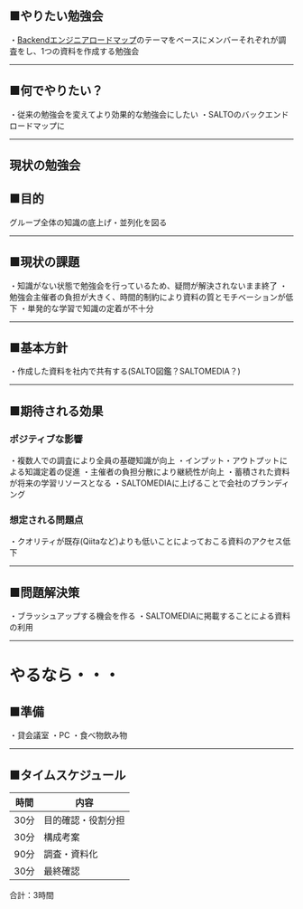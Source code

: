 ## ■やりたい勉強会
・[Backendエンジニアロードマップ](https://roadmap.sh/backend?fl=1)のテーマをベースにメンバーそれぞれが調査をし、1つの資料を作成する勉強会

---
## ■何でやりたい？
・従来の勉強会を変えてより効果的な勉強会にしたい
・SALTOのバックエンドロードマップに

---
## 現状の勉強会



## ■目的
グループ全体の知識の底上げ・並列化を図る

---
## ■現状の課題
・知識がない状態で勉強会を行っているため、疑問が解決されないまま終了
・勉強会主催者の負担が大きく、時間的制約により資料の質とモチベーションが低下
・単発的な学習で知識の定着が不十分

---
## ■基本方針

・作成した資料を社内で共有する(SALTO図鑑？SALTOMEDIA？)

---
## ■期待される効果
### ポジティブな影響
・複数人での調査により全員の基礎知識が向上
・インプット・アウトプットによる知識定着の促進
・主催者の負担分散により継続性が向上
・蓄積された資料が将来の学習リソースとなる
・SALTOMEDIAに上げることで会社のブランディング
### 想定される問題点
・クオリティが既存(Qiitaなど)よりも低いことによっておこる資料のアクセス低下

---
## ■問題解決策
・ブラッシュアップする機会を作る
・SALTOMEDIAに掲載することによる資料の利用

---
# やるなら・・・

## ■準備
・貸会議室
・PC
・食べ物飲み物

---
## ■タイムスケジュール

| 時間  | 内容        |
| --- | --------- |
| 30分 | 目的確認・役割分担 |
| 30分 | 構成考案      |
| 90分 | 調査・資料化    |
| 30分 | 最終確認      |

合計：3時間






